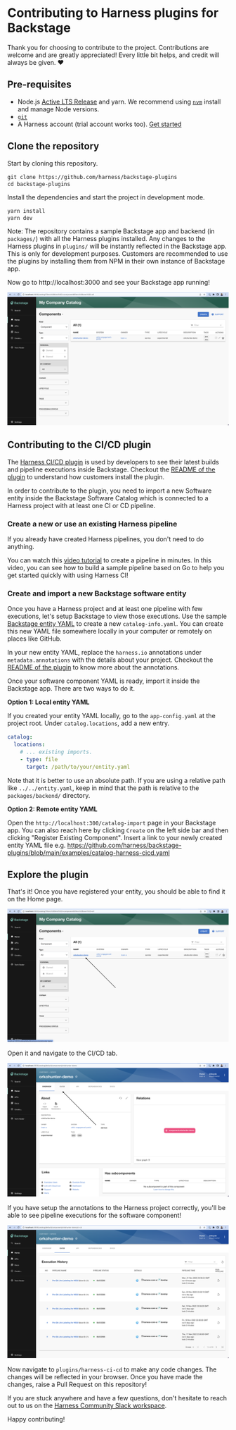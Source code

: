 # Contributing to Harness plugins for Backstage

Thank you for choosing to contribute to the project. Contributions are welcome and are greatly appreciated! Every little bit helps, and credit will always be given. ❤️

## Pre-requisites

- Node.js [Active LTS Release](https://nodejs.org/en/blog/release/) and yarn. We recommend using [`nvm`](https://github.com/nvm-sh/nvm) install and manage Node versions.
- [`git`](https://github.com/git-guides/install-git)
- A Harness account (trial account works too). [Get started](https://app.harness.io/auth/#/signup)

## Clone the repository

Start by cloning this repository.

```
git clone https://github.com/harness/backstage-plugins
cd backstage-plugins
```

Install the dependencies and start the project in development mode.

```
yarn install
yarn dev
```

Note: The repository contains a sample Backstage app and backend (in `packages/`) with all the Harness plugins installed. Any changes to the Harness plugins in `plugins/` will be instantly reflected in the Backstage app. This is only for development purposes. Customers are recommended to use the plugins by installing them from NPM in their own instance of Backstage app.

Now go to http://localhost:3000 and see your Backstage app running!

![Catalog homepage](./assets/backstage-catalog-home.png)

## Contributing to the CI/CD plugin

The [Harness CI/CD plugin](../plugins/harness-ci-cd/) is used by developers to see their latest builds and pipeline executions inside Backstage. Checkout the [README of the plugin](../plugins/harness-ci-cd/README.md) to understand how customers install the plugin.

In order to contribute to the plugin, you need to import a new Software entity inside the Backstage Software Catalog which is connected to a Harness project with at least one CI or CD pipeline.

<!-- TODO: Maybe a simpler Harness tutorial without K8S and delegates. -->

### Create a new or use an existing Harness pipeline

If you already have created Harness pipelines, you don't need to do anything.

You can watch this [video tutorial](https://www.youtube.com/watch?v=RTbgEVgljg4) to create a pipeline in minutes. In this video, you can see how to build a sample pipeline based on Go to help you get started quickly with using Harness CI!

### Create and import a new Backstage software entity

Once you have a Harness project and at least one pipeline with few executions, let's setup Backstage to view those executions. Use the sample [Backstage entity YAML](../examples/catalog-harness-cicd.yaml) to create a new `catalog-info.yaml`. You can create this new YAML file somewhere locally in your computer or remotely on places like GitHub.

In your new entity YAML, replace the `harness.io` annotations under `metadata.annotations` with the details about your project. Checkout the [README of the plugin](../plugins/harness-ci-cd/README.md) to know more about the annotations.

Once your software component YAML is ready, import it inside the Backstage app. There are two ways to do it.

**Option 1: Local entity YAML**

If you created your entity YAML locally, go to the `app-config.yaml` at the project root. Under `catalog.locations`, add a new entry.

```yaml
catalog:
  locations:
    # ... existing imports.
    - type: file
      target: /path/to/your/entity.yaml
```

Note that it is better to use an absolute path. If you are using a relative path like `../../entity.yaml`, keep in mind that the path is relative to the `packages/backend/` directory.

**Option 2: Remote entity YAML**

Open the `http://localhost:300/catalog-import` page in your Backstage app. You can also reach here by clicking `Create` on the left side bar and then clicking "Register Existing Component". Insert a link to your newly created entity YAML file e.g. https://github.com/harness/backstage-plugins/blob/main/examples/catalog-harness-cicd.yaml

## Explore the plugin

That's it! Once you have registered your entity, you should be able to find it on the Home page.

![Showing newly registered entity in catalog](./assets/entity-in-catalog.png)

Open it and navigate to the CI/CD tab.

![Showing the entity page](./assets/entity-page.png)

If you have setup the annotations to the Harness project correctly, you'll be able to see pipeline executions for the software component!

![Showing the CI/CD tab with pipeline executions](./assets/ci-cd-tab.png)

Now navigate to `plugins/harness-ci-cd` to make any code changes. The changes will be reflected in your browser. Once you have made the changes, raise a Pull Request on this repository!

If you are stuck anywhere and have a few questions, don't hesitate to reach out to us on the [Harness Community Slack workspace](https://join.slack.com/t/harnesscommunity/shared_invite/zt-1k5lupmly-No89okNhRnhBSWQa1o69_Q).

Happy contributing!
